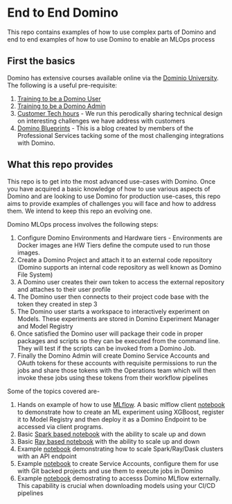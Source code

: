 # End to End Domino

This repo contains examples of how to use complex parts of Domino and end to end examples of how to use Domino to enable an MLOps process


## First the basics

Domino has extensive courses available online via the [Dominio University](https://university.domino.ai/). The following is a useful
pre-requisite:
1. [Training to be a Domino User](https://university.domino.ai/page/practitioner-training)
2. [Training to be a Domino Admin](https://university.domino.ai/page/domino-administrator)
3. [Customer Tech hours](https://university.domino.ai/page/customer-tech-hours) - We run this perodically sharing technical design on interesting challenges we have address with customers
4. [Domino Blueprints](https://domino.ai/resources/blueprints) - This is a blog created by members of the Professional Services tacking some of the most challenging integrations with Domino.

   
## What this repo provides

This repo is to get into the most advanced use-cases with Domino. Once you have acquired a basic knowledge of how to use various aspects of
Domino and are looking to use Domino for production use-cases, this repo aims to provide examples of challenges you will face and how to 
address them. We intend to keep this repo an evolving one.

Domino MLOps process involves the following steps:

1. Configure Domino Environments and Hardware tiers - Environments are Docker images ane HW Tiers define the compute used to run those images.
2. Create a Domino Project and attach it to an external code repository (Domino supports an internal code repository as well known as Domino File System)
3. A Domino user creates their own token to access the external repository and attaches to their user profile
4. The Domino user then connects to their project code base with the token they created in step 3
5. The Domino user starts a workspace to interactively experiment on Models. These experiments are stored in Domino Experiment Manager and Model Registry
6. Once satisfied the Domino user will package their code in proper packages and scripts so they can be executed from the command line. They will test if the scripts can be invoked from a Domino Job.
7. Finally the Domino Admin will create Domino Service Accounts and OAuth tokens for these accounts with requisite permissions to run the jobs and share those tokens with the Operations team which will then invoke these jobs using these tokens from their workflow pipelines


Some of the topics covered are-

1. Hands on example of how to use [MLflow](mock_mlflow//README.md). A basic mlflow client [notebook](notebooks/basic_mlflow_client.ipynb) to demonstrate how to create an ML experiment using XGBoost, register it to Model Registry and then deploy it as a Domino Endpoint to be accessed via client programs.
2. Basic [Spark based notebook](notebooks/basic_spark_job.ipynb) with the ability to scale up and down 
3. Basic [Ray based notebook](notebooks/basic_ray_job.ipynb) with the ability to scale up and down
4. Example [notebook](notebooks/cluster_scaler_client.ipynb) demonstrating how to scale Spark/Ray/Dask clusters with an API endpoint
5. Example [notebook](service_accounts/service_accounts_mgmt.ipynb) to create Service Accounts, configure them for use with Git backed projects and use them to execute jobs in Domino
6. Example [notebook](mlflow_external_access/access_mlflow_externally.ipynb) demostrating to accesss Domino MLflow externally. This capability is crucial when downloading models using your CI/CD pipelines

